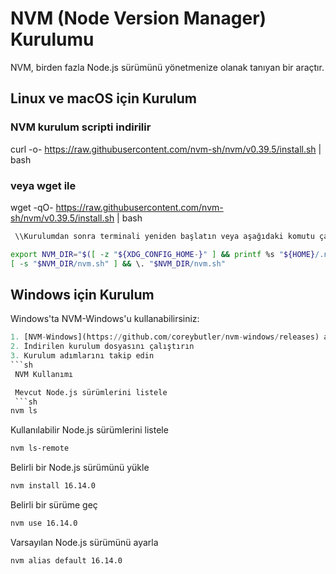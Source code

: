 # NVM (Node Version Manager) Kurulumu

NVM, birden fazla Node.js sürümünü yönetmenize olanak tanıyan bir araçtır.
## Linux ve macOS için Kurulum

### NVM kurulum scripti indirilir
curl -o- https://raw.githubusercontent.com/nvm-sh/nvm/v0.39.5/install.sh | bash

### veya wget ile
wget -qO- https://raw.githubusercontent.com/nvm-sh/nvm/v0.39.5/install.sh | bash
```sh
 \\Kurulumdan sonra terminali yeniden başlatın veya aşağıdaki komutu çalıştırın:

export NVM_DIR="$([ -z "${XDG_CONFIG_HOME-}" ] && printf %s "${HOME}/.nvm" || printf %s "${XDG_CONFIG_HOME}/nvm")"
[ -s "$NVM_DIR/nvm.sh" ] && \. "$NVM_DIR/nvm.sh"
```
## Windows için Kurulum

Windows'ta NVM-Windows'u kullanabilirsiniz:
```py
1. [NVM-Windows](https://github.com/coreybutler/nvm-windows/releases) adresinden en son sürümü indirin
2. İndirilen kurulum dosyasını çalıştırın
3. Kurulum adımlarını takip edin
```sh
 NVM Kullanımı

 Mevcut Node.js sürümlerini listele
 ```sh
nvm ls
```
 Kullanılabilir Node.js sürümlerini listele
 ```sh
nvm ls-remote
```
 Belirli bir Node.js sürümünü yükle
 ```sh
nvm install 16.14.0
```
 Belirli bir sürüme geç
 ```sh
nvm use 16.14.0
```
 Varsayılan Node.js sürümünü ayarla
 ```sh
nvm alias default 16.14.0
```
